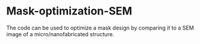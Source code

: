 # Mask-optimization-SEM
The code can be used to optimize a mask design by comparing it to a SEM image of a micro/nanofabricated structure. 
